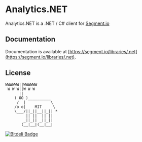 ﻿Analytics.NET
=============

Analytics.NET is a .NET / C# client for [Segment.io](https://segment.io)

## Documentation

Documentation is available at [https://segment.io/libraries/.net](https://segment.io/libraries/.net).

## License

```
WWWWWW||WWWWWW
 W W W||W W W
      ||
    ( OO )__________
     /  |           \
    /o o|    MIT     \
    \___/||_||__||_|| *
         || ||  || ||
        _||_|| _||_||
       (__|__|(__|__|
```

[![Bitdeli Badge](https://d2weczhvl823v0.cloudfront.net/segmentio/analytics.net/trend.png)](https://bitdeli.com/free "Bitdeli Badge")

